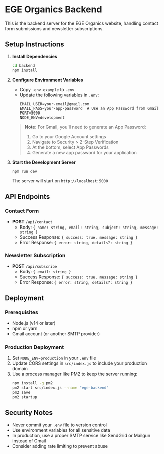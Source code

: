 # EGE Organics Backend

This is the backend server for the EGE Organics website, handling contact form submissions and newsletter subscriptions.

## Setup Instructions

1. **Install Dependencies**
   ```bash
   cd backend
   npm install
   ```

2. **Configure Environment Variables**
   - Copy `.env.example` to `.env`
   - Update the following variables in `.env`:
     ```
     EMAIL_USER=your-email@gmail.com
     EMAIL_PASS=your-app-password  # Use an App Password from Gmail
     PORT=5000
     NODE_ENV=development
     ```

   > **Note:** For Gmail, you'll need to generate an App Password:
   > 1. Go to your Google Account settings
   > 2. Navigate to Security > 2-Step Verification
   > 3. At the bottom, select App Passwords
   > 4. Generate a new app password for your application

3. **Start the Development Server**
   ```bash
   npm run dev
   ```
   The server will start on `http://localhost:5000`

## API Endpoints

### Contact Form
- **POST** `/api/contact`
  - Body: `{ name: string, email: string, subject: string, message: string }`
  - Success Response: `{ success: true, message: string }`
  - Error Response: `{ error: string, details?: string }`

### Newsletter Subscription
- **POST** `/api/subscribe`
  - Body: `{ email: string }`
  - Success Response: `{ success: true, message: string }`
  - Error Response: `{ error: string, details?: string }`

## Deployment

### Prerequisites
- Node.js (v14 or later)
- npm or yarn
- Gmail account (or another SMTP provider)

### Production Deployment
1. Set `NODE_ENV=production` in your `.env` file
2. Update CORS settings in `src/index.js` to include your production domain
3. Use a process manager like PM2 to keep the server running:
   ```bash
   npm install -g pm2
   pm2 start src/index.js --name "ege-backend"
   pm2 save
   pm2 startup
   ```

## Security Notes
- Never commit your `.env` file to version control
- Use environment variables for all sensitive data
- In production, use a proper SMTP service like SendGrid or Mailgun instead of Gmail
- Consider adding rate limiting to prevent abuse
